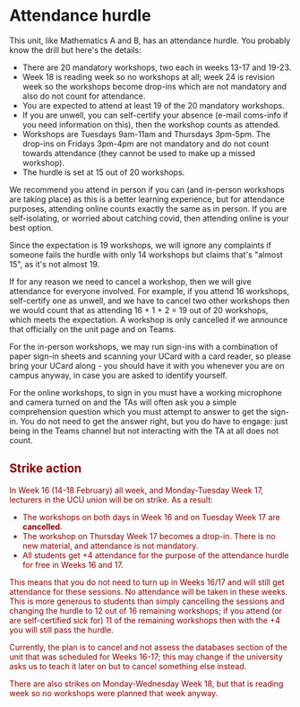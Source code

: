 # Attendance hurdle

This unit, like Mathematics A and B, has an attendance hurdle. You probably know the drill but here's the details:

  - There are 20 mandatory workshops, two each in weeks 13-17 and 19-23.
  - Week 18 is reading week so no workshops at all; week 24 is revision week so the workshops become drop-ins which are not mandatory and also do not count for attendance.
  - You are expected to attend at least 19 of the 20 mandatory workshops.
  - If you are unwell, you can self-certify your absence (e-mail coms-info if you need information on this), then the workshop counts as attended.
  - Workshops are Tuesdays 9am-11am and Thursdays 3pm-5pm. The drop-ins on Fridays 3pm-4pm are not mandatory and do not count towards attendance (they cannot be used to make up a missed workshop).
  - The hurdle is set at 15 out of 20 workshops. 
  
We recommend you attend in person if you can (and in-person workshops are taking place) as this is a better learning experience, but for attendance purposes, attending online counts exactly the same as in person. If you are self-isolating, or worried about catching covid, then attending online is your best option.

Since the expectation is 19 workshops, we will ignore any complaints if someone fails the hurdle with only 14 workshops but claims that's "almost 15", as it's not almost 19.

If for any reason we need to cancel a workshop, then we will give attendance for everyone involved. For example, if you attend 16 workshops, self-certify one as unwell, and we have to cancel two other workshops then we would count that as attending 16 + 1 + 2 = 19 out of 20 workshops, which meets the expectation. A workshop is only cancelled if we announce that officially on the unit page and on Teams.

For the in-person workshops, we may run sign-ins with a combination of paper sign-in sheets and scanning your UCard with a card reader, so please bring your UCard along - you should have it with you whenever you are on campus anyway, in case you are asked to identify yourself.

For the online workshops, to sign in you must have a working microphone and camera turned on and the TAs will often ask you a simple comprehension question which you must attempt to answer to get the sign-in. You do not need to get the answer right, but you do have to engage: just being in the Teams channel but not interacting with the TA at all does not count.

<section style="color: DarkRed" class="solidarity">

## Strike action

In Week 16 (14-18 February) all week, and Monday-Tuesday Week 17, lecturers in the UCU union will be on strike. As a result:

  - The workshops on both days in Week 16 and on Tuesday Week 17 are **cancelled**.
  - The workshop on Thursday Week 17 becomes a drop-in. There is no new material, and attendance is not mandatory.
  - All students get +4 attendance for the purpose of the attendance hurdle for free in Weeks 16 and 17.

This means that you do not need to turn up in Weeks 16/17 and will still get attendance for these sessions. No attendance will be taken in these weeks. This is more generous to students than simply cancelling the sessions and changing the hurdle to 12 out of 16 remaining workshops; if you attend (or are self-certified sick for) 11 of the remaining workshops then with the +4 you will still pass the hurdle.

Currently, the plan is to cancel and not assess the databases section of the unit that was scheduled for Weeks 16-17; this may change if the university asks us to teach it later on but to cancel something else instead.

There are also strikes on Monday-Wednesday Week 18, but that is reading week so no workshops were planned that week anyway.

</section>
